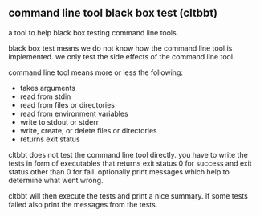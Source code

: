 command line tool black box test (cltbbt)
--------------------------------

a tool to help black box testing command line tools.

black box test means we do not know how the command line tool is implemented.
we only test the side effects of the command line tool.

command line tool means more or less the following:

* takes arguments
* read from stdin
* read from files or directories
* read from environment variables
* write to stdout or stderr
* write, create, or delete files or directories
* returns exit status

cltbbt does not test the command line tool directly.
you have to write the tests in form of executables that returns
exit status 0 for success and exit status other than 0 for fail.
optionally print messages which help to determine what went wrong.

cltbbt will then execute the tests and print a nice summary.
if some tests failed also print the messages from the tests.
